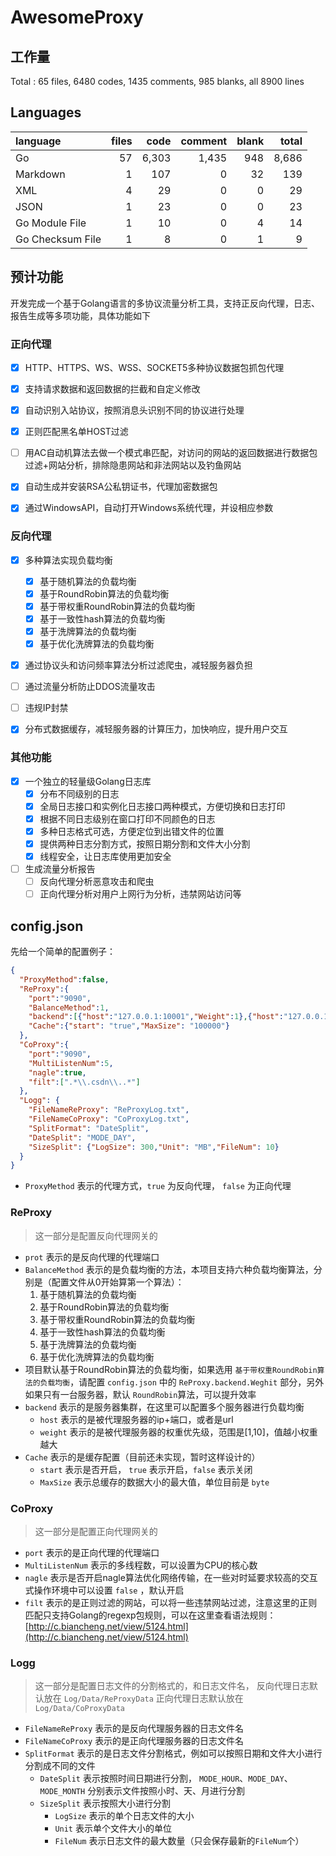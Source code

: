 # AwesomeProxy

## 工作量

Total : 65 files,  6480 codes, 1435 comments, 985 blanks, all 8900 lines
## Languages
| language | files | code | comment | blank | total |
| :--- | ---: | ---: | ---: | ---: | ---: |
| Go | 57 | 6,303 | 1,435 | 948 | 8,686 |
| Markdown | 1 | 107 | 0 | 32 | 139 |
| XML | 4 | 29 | 0 | 0 | 29 |
| JSON | 1 | 23 | 0 | 0 | 23 |
| Go Module File | 1 | 10 | 0 | 4 | 14 |
| Go Checksum File | 1 | 8 | 0 | 1 | 9 |

## 预计功能

开发完成一个基于Golang语言的多协议流量分析工具，支持正反向代理，日志、报告生成等多项功能，具体功能如下

### 正向代理
- [x] HTTP、HTTPS、WS、WSS、SOCKET5多种协议数据包抓包代理

- [x] 支持请求数据和返回数据的拦截和自定义修改

- [x] 自动识别入站协议，按照消息头识别不同的协议进行处理

- [x] 正则匹配黑名单HOST过滤

- [ ] 用AC自动机算法去做一个模式串匹配，对访问的网站的返回数据进行数据包过滤+网站分析，排除隐患网站和非法网站以及钓鱼网站

- [x] 自动生成并安装RSA公私钥证书，代理加密数据包

- [x] 通过WindowsAPI，自动打开Windows系统代理，并设相应参数

### 反向代理

- [x] 多种算法实现负载均衡
  - [x] 基于随机算法的负载均衡
  - [x] 基于RoundRobin算法的负载均衡
  - [x] 基于带权重RoundRobin算法的负载均衡
  - [x] 基于一致性hash算法的负载均衡
  - [x] 基于洗牌算法的负载均衡
  - [x] 基于优化洗牌算法的负载均衡

- [x] 通过协议头和访问频率算法分析过滤爬虫，减轻服务器负担

- [ ] 通过流量分析防止DDOS流量攻击

- [ ] 违规IP封禁

- [x] 分布式数据缓存，减轻服务器的计算压力，加快响应，提升用户交互

### 其他功能

- [x] 一个独立的轻量级Golang日志库
  - [x] 分布不同级别的日志
  - [x] 全局日志接口和实例化日志接口两种模式，方便切换和日志打印
  - [x] 根据不同日志级别在窗口打印不同颜色的日志
  - [x] 多种日志格式可选，方便定位到出错文件的位置
  - [x] 提供两种日志分割方式，按照日期分割和文件大小分割
  - [x] 线程安全，让日志库使用更加安全

- [ ] 生成流量分析报告
  - [ ] 反向代理分析恶意攻击和爬虫
  - [ ] 正向代理分析对用户上网行为分析，违禁网站访问等
  
## config.json

先给一个简单的配置例子：

```json
{
  "ProxyMethod":false,
  "ReProxy":{
    "port":"9090",
    "BalanceMethod":1,
    "backend":[{"host":"127.0.0.1:10001","Weight":1},{"host":"127.0.0.1:10002","Weight":1},{"host":"127.0.0.1:10003","Weight":1}],
    "Cache":{"start": "true","MaxSize": "100000"}
  },
  "CoProxy":{
    "port":"9090",
    "MultiListenNum":5,
    "nagle":true,
    "filt":[".*\\.csdn\\..*"]
  },
  "Logg": {
    "FileNameReProxy": "ReProxyLog.txt",
    "FileNameCoProxy": "CoProxyLog.txt",
    "SplitFormat": "DateSplit",
    "DateSplit": "MODE_DAY",
    "SizeSplit": {"LogSize": 300,"Unit": "MB","FileNum": 10}
  }
}
```
- `ProxyMethod` 表示的代理方式，`true` 为反向代理， `false` 为正向代理

### ReProxy

> 这一部分是配置反向代理网关的


- `prot` 表示的是反向代理的代理端口
- `BalanceMethod` 表示的是负载均衡的方法，本项目支持六种负载均衡算法，分别是（配置文件从0开始算第一个算法）：
  1. 基于随机算法的负载均衡
  2. 基于RoundRobin算法的负载均衡
  3. 基于带权重RoundRobin算法的负载均衡
  4. 基于一致性hash算法的负载均衡
  5. 基于洗牌算法的负载均衡
  6. 基于优化洗牌算法的负载均衡
- 项目默认基于RoundRobin算法的负载均衡，如果选用 `基于带权重RoundRobin算法的负载均衡`，请配置 `config.json` 中的 `ReProxy.backend.Weghit` 部分，另外如果只有一台服务器，默认 `RoundRobin`算法，可以提升效率
- `backend` 表示的是服务器集群，在这里可以配置多个服务器进行负载均衡
  -  `host` 表示的是被代理服务器的ip+端口，或者是url
  -  `weight` 表示的是被代理服务器的权重优先级，范围是[1,10]，值越小权重越大
- `Cache` 表示的是缓存配置（目前还未实现，暂时这样设计的）
  - `start` 表示是否开启， `true` 表示开启，`false` 表示关闭
  -  `MaxSize` 表示总缓存的数据大小的最大值，单位目前是 `byte`
### CoProxy

> 这一部分是配置正向代理网关的 

- `port` 表示的是正向代理的代理端口
- `MultiListenNum` 表示的多线程数，可以设置为CPU的核心数
- `nagle` 表示是否开启nagle算法优化网络传输，在一些对时延要求较高的交互式操作环境中可以设置 `false` ，默认开启
- `filt` 表示的是正则过滤的网站，可以将一些违禁网站过滤，注意这里的正则匹配只支持Golang的regexp包规则，可以在这里查看语法规则：[http://c.biancheng.net/view/5124.html](http://c.biancheng.net/view/5124.html)

### Logg

> 这一部分是配置日志文件的分割格式的，和日志文件名，
> 反向代理日志默认放在 `Log/Data/ReProxyData` 
> 正向代理日志默认放在 `Log/Data/CoProxyData` 

- `FileNameReProxy` 表示的是反向代理服务器的日志文件名
- `FileNameCoProxy` 表示的是正向代理服务器的日志文件名
- `SplitFormat` 表示的是日志文件分割格式，例如可以按照日期和文件大小进行分割成不同的文件
  - `DateSplit` 表示按照时间日期进行分割， `MODE_HOUR`、`MODE_DAY`、`MODE_MONTH` 分别表示文件按照小时、天、月进行分割
  - `SizeSplit` 表示按照大小进行分割
    - `LogSize` 表示的单个日志文件的大小
    - `Unit` 表示单个文件大小的单位
    - `FileNum` 表示日志文件的最大数量（只会保存最新的`FileNum`个）